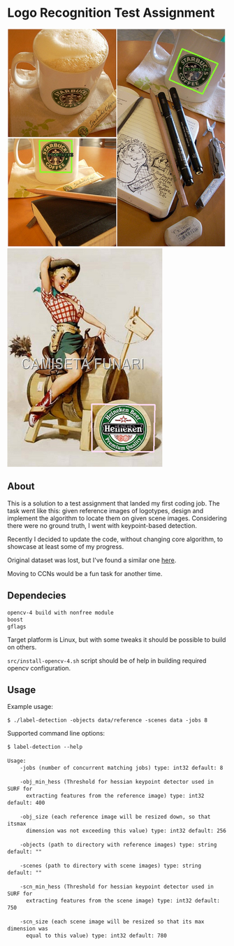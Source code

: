 # Logo Recognition Test Assignment

<img src="results/2020-11-27-07:58:50/3270912795.jpg" height="500"> <img src="results/2020-11-27-07:58:50/3786440680.jpg" height="500">

## About

This is a solution to a test assignment that landed my first coding job. The task went like this:
given reference images of logotypes, design and implement the algorithm to locate them on 
given scene images. Considering there were no ground truth, I went with keypoint-based detection. 

Recently I decided to update the code, without changing core algorithm, 
to showcase at least some of my progress. 

Original dataset was lost, but I've found a similar one [here](http://image.ntua.gr/iva/datasets/flickr_logos/).

Moving to CCNs would be a fun task for another time. 

## Dependecies

```
opencv-4 build with nonfree module
boost
gflags
```

Target platform is Linux, but with some tweaks it should be possible to build on others. 

`src/install-opencv-4.sh` script should be of help in building required opencv configuration.

## Usage

Example usage:

```
$ ./label-detection -objects data/reference -scenes data -jobs 8
```

Supported command line options:
 
 ```$xslt
$ label-detection --help

 Usage:
     -jobs (number of concurrent matching jobs) type: int32 default: 8
 
     -obj_min_hess (Threshold for hessian keypoint detector used in SURF for
       extracting features from the reference image) type: int32 default: 400
 
     -obj_size (each reference image will be resized down, so that itsmax
       dimension was not exceeding this value) type: int32 default: 256
 
     -objects (path to directory with reference images) type: string default: ""
 
     -scenes (path to directory with scene images) type: string default: ""
 
     -scn_min_hess (Threshold for hessian keypoint detector used in SURF for
       extracting features from the scene image) type: int32 default: 750
 
     -scn_size (each scene image will be resized so that its max dimension was
       equal to this value) type: int32 default: 780
```
